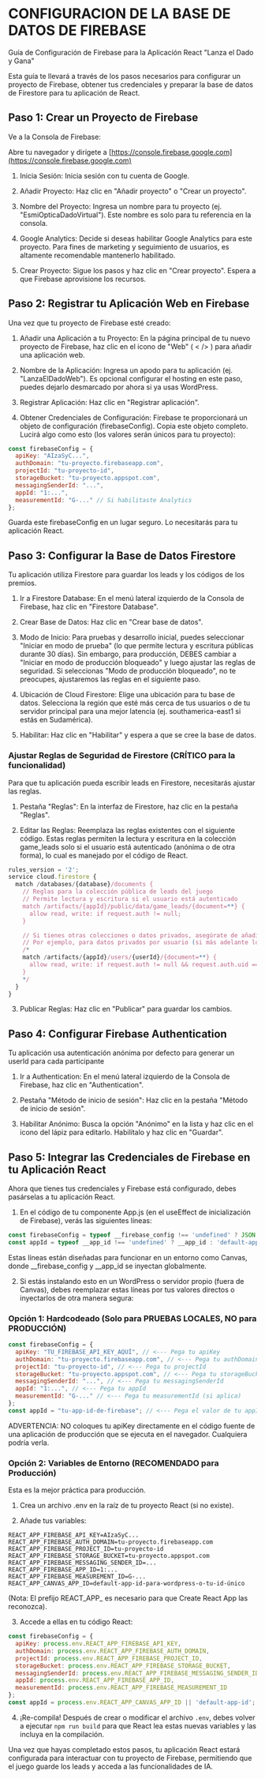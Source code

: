 # CONFIGURACION DE LA BASE DE DATOS DE FIREBASE

Guía de Configuración de Firebase para la Aplicación React "Lanza el Dado y Gana"

Esta guía te llevará a través de los pasos necesarios para configurar un proyecto de Firebase, obtener tus credenciales y preparar la base de datos de Firestore para tu aplicación de React.

## Paso 1: Crear un Proyecto de Firebase

Ve a la Consola de Firebase:

Abre tu navegador y dirígete a [https://console.firebase.google.com](https://console.firebase.google.com)

1. Inicia Sesión:
Inicia sesión con tu cuenta de Google.

2. Añadir Proyecto:
Haz clic en "Añadir proyecto" o "Crear un proyecto".

3. Nombre del Proyecto: Ingresa un nombre para tu proyecto (ej. "EsmiOpticaDadoVirtual"). Este nombre es solo para tu referencia en la consola.

4. Google Analytics: Decide si deseas habilitar Google Analytics para este proyecto. Para fines de marketing y seguimiento de usuarios, es altamente recomendable mantenerlo habilitado.

5. Crear Proyecto: Sigue los pasos y haz clic en "Crear proyecto". Espera a que Firebase aprovisione los recursos.

## Paso 2: Registrar tu Aplicación Web en Firebase

Una vez que tu proyecto de Firebase esté creado:

1. Añadir una Aplicación a tu Proyecto: En la página principal de tu nuevo proyecto de Firebase, haz clic en el icono de "Web" ( < /> ) para añadir una aplicación web.

2. Nombre de la Aplicación: Ingresa un apodo para tu aplicación (ej. "LanzaElDadoWeb"). Es opcional configurar el hosting en este paso, puedes dejarlo desmarcado por ahora si ya usas WordPress.

3. Registrar Aplicación: Haz clic en "Registrar aplicación".

4. Obtener Credenciales de Configuración: Firebase te proporcionará un objeto de configuración (firebaseConfig). Copia este objeto completo. Lucirá algo como esto (los valores serán únicos para tu proyecto):

```js
const firebaseConfig = {
  apiKey: "AIzaSyC...",
  authDomain: "tu-proyecto.firebaseapp.com",
  projectId: "tu-proyecto-id",
  storageBucket: "tu-proyecto.appspot.com",
  messagingSenderId: "...",
  appId: "1:...",
  measurementId: "G-..." // Si habilitaste Analytics
};
```

Guarda este firebaseConfig en un lugar seguro. Lo necesitarás para tu aplicación React.

## Paso 3: Configurar la Base de Datos Firestore

Tu aplicación utiliza Firestore para guardar los leads y los códigos de los premios.

1. Ir a Firestore Database: En el menú lateral izquierdo de la Consola de Firebase, haz clic en "Firestore Database".

2. Crear Base de Datos: Haz clic en "Crear base de datos".

3. Modo de Inicio:
    Para pruebas y desarrollo inicial, puedes seleccionar "Iniciar en modo de prueba" (lo que permite lectura y escritura públicas durante 30 días). Sin embargo, para producción, DEBES cambiar a "Iniciar en modo de producción bloqueado" y luego ajustar las reglas de seguridad.
    Si seleccionas "Modo de producción bloqueado", no te preocupes, ajustaremos las reglas en el siguiente paso.

4. Ubicación de Cloud Firestore:
    Elige una ubicación para tu base de datos.
    Selecciona la región que esté más cerca de tus usuarios o de tu servidor principal para una mejor latencia (ej. southamerica-east1 si estás en Sudamérica).

5. Habilitar: Haz clic en "Habilitar" y espera a que se cree la base de datos.

### Ajustar Reglas de Seguridad de Firestore (CRÍTICO para la funcionalidad)

Para que tu aplicación pueda escribir leads en Firestore, necesitarás ajustar las reglas.

1. Pestaña "Reglas": En la interfaz de Firestore, haz clic en la pestaña "Reglas".

2. Editar las Reglas: Reemplaza las reglas existentes con el siguiente código. Estas reglas permiten la lectura y escritura en la colección game_leads solo si el usuario está autenticado (anónima o de otra forma), lo cual es manejado por el código de React.

```js
rules_version = '2';
service cloud.firestore {
  match /databases/{database}/documents {
    // Reglas para la colección pública de leads del juego
    // Permite lectura y escritura si el usuario está autenticado
    match /artifacts/{appId}/public/data/game_leads/{document=**} {
      allow read, write: if request.auth != null;
    }

    // Si tienes otras colecciones o datos privados, asegúrate de añadir reglas específicas aquí
    // Por ejemplo, para datos privados por usuario (si más adelante lo necesitas):
    /*
    match /artifacts/{appId}/users/{userId}/{document=**} {
      allow read, write: if request.auth != null && request.auth.uid == userId;
    }
    */
  }
}
```

3. Publicar Reglas: Haz clic en "Publicar" para guardar los cambios.

## Paso 4: Configurar Firebase Authentication

Tu aplicación usa autenticación anónima por defecto para generar un userId para cada participante

1. Ir a Authentication: En el menú lateral izquierdo de la Consola de Firebase, haz clic en "Authentication".

2. Pestaña "Método de inicio de sesión": Haz clic en la pestaña "Método de inicio de sesión".

3. Habilitar Anónimo: Busca la opción "Anónimo" en la lista y haz clic en el icono del lápiz para editarlo. Habilítalo y haz clic en "Guardar".

## Paso 5: Integrar las Credenciales de Firebase en tu Aplicación React

Ahora que tienes tus credenciales y Firebase está configurado, debes pasárselas a tu aplicación React.

1. En el código de tu componente App.js (en el useEffect de inicialización de Firebase), verás las siguientes líneas:

```js
const firebaseConfig = typeof __firebase_config !== 'undefined' ? JSON.parse(__firebase_config) : null;
const appId = typeof __app_id !== 'undefined' ? __app_id : 'default-app-id';
```

Estas líneas están diseñadas para funcionar en un entorno como Canvas, donde __firebase_config y __app_id se inyectan globalmente.

2. Si estás instalando esto en un WordPress o servidor propio (fuera de Canvas), debes reemplazar estas líneas por tus valores directos o inyectarlos de otra manera segura:

### Opción 1: Hardcodeado (Solo para PRUEBAS LOCALES, NO para PRODUCCIÓN)

```js
const firebaseConfig = {
  apiKey: "TU_FIREBASE_API_KEY_AQUÍ", // <--- Pega tu apiKey
  authDomain: "tu-proyecto.firebaseapp.com", // <--- Pega tu authDomain
  projectId: "tu-proyecto-id", // <--- Pega tu projectId
  storageBucket: "tu-proyecto.appspot.com", // <--- Pega tu storageBucket
  messagingSenderId: "...", // <--- Pega tu messagingSenderId
  appId: "1:...", // <--- Pega tu appId
  measurementId: "G-..." // <--- Pega tu measurementId (si aplica)
};
const appId = "tu-app-id-de-firebase"; // <--- Pega el valor de tu appId de Firebase
```

ADVERTENCIA: NO coloques tu apiKey directamente en el código fuente de una aplicación de producción que se ejecuta en el navegador. Cualquiera podría verla.

### Opción 2: Variables de Entorno (RECOMENDADO para Producción)

Esta es la mejor práctica para producción.

1. Crea un archivo .env en la raíz de tu proyecto React (si no existe).

2. Añade tus variables:

```env
REACT_APP_FIREBASE_API_KEY=AIzaSyC...
REACT_APP_FIREBASE_AUTH_DOMAIN=tu-proyecto.firebaseapp.com
REACT_APP_FIREBASE_PROJECT_ID=tu-proyecto-id
REACT_APP_FIREBASE_STORAGE_BUCKET=tu-proyecto.appspot.com
REACT_APP_FIREBASE_MESSAGING_SENDER_ID=...
REACT_APP_FIREBASE_APP_ID=1:...
REACT_APP_FIREBASE_MEASUREMENT_ID=G-...
REACT_APP_CANVAS_APP_ID=default-app-id-para-wordpress-o-tu-id-único
```

(Nota: El prefijo REACT_APP_ es necesario para que Create React App las reconozca).

3. Accede a ellas en tu código React:

```js
const firebaseConfig = {
  apiKey: process.env.REACT_APP_FIREBASE_API_KEY,
  authDomain: process.env.REACT_APP_FIREBASE_AUTH_DOMAIN,
  projectId: process.env.REACT_APP_FIREBASE_PROJECT_ID,
  storageBucket: process.env.REACT_APP_FIREBASE_STORAGE_BUCKET,
  messagingSenderId: process.env.REACT_APP_FIREBASE_MESSAGING_SENDER_ID,
  appId: process.env.REACT_APP_FIREBASE_APP_ID,
  measurementId: process.env.REACT_APP_FIREBASE_MEASUREMENT_ID
};
const appId = process.env.REACT_APP_CANVAS_APP_ID || 'default-app-id'; // Usar un default si la variable no está
```

4. ¡Re-compila! Después de crear o modificar el archivo `.env`, debes volver a ejecutar `npm run build` para que React lea estas nuevas variables y las incluya en la compilación. 

Una vez que hayas completado estos pasos, tu aplicación React estará configurada para interactuar con tu proyecto de Firebase, permitiendo que el juego guarde los leads y acceda a las funcionalidades de IA.
